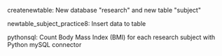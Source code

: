 createnewtable: New database "research" and new table "subject"

newtable_subject_practice8: Insert data to table

pythonsql: Count Body Mass Index (BMI) for each research subject with Python mySQL connector
